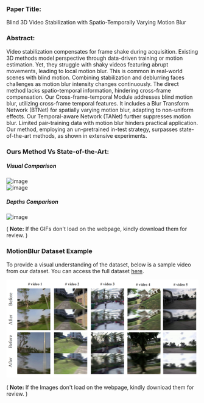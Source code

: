 ### Paper Title: 
Blind 3D Video Stabilization with Spatio-Temporally Varying Motion Blur

### Abstract: 
Video stabilization compensates for frame shake during acquisition. Existing 3D methods model perspective through data-driven training or motion estimation. Yet, they struggle with shaky videos featuring abrupt movements, leading to local motion blur. This is common in real-world scenes with blind motion. Combining stabilization and deblurring faces challenges as motion blur intensity changes continuously. The direct method lacks spatio-temporal information, hindering cross-frame compensation. Our Cross-frame-temporal Module addresses blind motion blur, utilizing cross-frame temporal features. It includes a Blur Transform Network (BTNet) for spatially varying motion blur, adapting to non-uniform effects. Our Temporal-aware Network (TANet) further suppresses motion blur. Limited pair-training data with motion blur hinders practical application. Our method, employing an un-pretrained in-test strategy, surpasses state-of-the-art methods, as shown in extensive experiments.

### Ours Method Vs State-of-the-Art:

##### Visual Comparison
![image](https://github.com/leadingme163/Blind_3D_Video_Stabilization/blob/main/Video_Comparison_2D.gif)  
![image](https://github.com/leadingme163/Blind_3D_Video_Stabilization/blob/main/Video_Comparison.gif)  

##### Depths Comparison
![image](https://github.com/leadingme163/Blind_3D_Video_Stabilization/blob/main/Depth_Comparison.gif)

( **Note:** If the GIFs don't load on the webpage, kindly download them for review. )


### MotionBlur Dataset Example

To provide a visual understanding of the dataset, below is a sample video from our dataset. You can access the full dataset [here](https://drive.google.com/file/d/1NdpJK7shKc-OYcr6mh3JDNX37rsryaEl/view?usp=sharing).


![Sample Image](https://github.com/leadingme163/Blind_3D_Video_Stabilization/blob/main/Example_1.png)

( **Note:** If the Images don't load on the webpage, kindly download them for review. )
